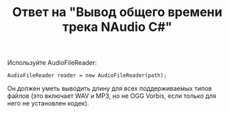 ﻿---
title: "Ответ на \"Вывод общего времени трека NAudio C#\""
se.owner.user_id: 240512
se.owner.display_name: "MSDN.WhiteKnight"
se.owner.link: "https://ru.stackoverflow.com/users/240512/msdn-whiteknight"
se.answer_id: 952615
se.question_id: 952591
se.post_type: answer
se.is_accepted: True
---
<p>Используйте AudioFileReader:</p>

<pre><code>AudioFileReader reader = new AudioFileReader(path);
</code></pre>

<p>Он должен уметь выводить длину для всех поддерживаемых типов файлов (это включает WAV и MP3, но не OGG Vorbis, если только для него не установлен кодек).</p>
